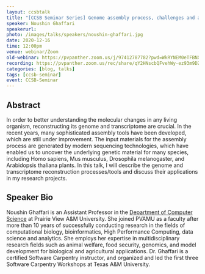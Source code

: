 ```yaml
---
layout: ccsbtalk
title: "[CCSB Seminar Series] Genome assembly process, challenges and application in research"
speaker: Noushin Ghaffari
speakerurl: 
photo: /images/talks/speakers/noushin-ghaffari.jpg
date: 2020-12-16
time: 12:00pm
venue: webinar/Zoom
old-webinar: https://pvpanther.zoom.us/j/97412787782?pwd=WkRYNEM0eTFBNXFURk95ZEswQXFPUT09
recording: https://pvpanther.zoom.us/rec/share/qY2HNscbQFvehWy-ez93m9DZHHXPY0fE68Z8DnkrB5hrrYCSs2wM9Kly6JSEhR8U.YJr7LWm1juNk_uqV?startTime=1608141892000
categories: [blog, talks]
tags: [ccsb-seminar]
event: CCSB-Seminar
---
```



## Abstract

In order to better understanding the molecular changes in any living organism, reconstructing its genome and transcriptome are crucial. In the recent years, many sophisticated assembly tools have been developed, which are still under improvement. The input materials for the assembly process are generated by modern sequencing technologies, which have enabled us to uncover the underlying genetic material for many species, including Homo sapiens, Mus musculus, Drosophila melanogaster, and Arabidopsis thaliana plants. In this talk, I will describe the genome and transcriptome reconstruction processes/tools and discuss their applications in my research projects.


## Speaker Bio

Noushin Ghaffari is an Assistant Professor in the [Department of Computer Science](https://www.pvamu.edu/engineering/departments/cs/) at Prairie View A&M University. She joined PVAMU as a faculty after more than 10 years of successfully conducting research in the fields of computational biology, bioinformatics, High Performance Computing, data science and analytics. She employs her expertise in multidisciplinary research fields such as animal welfare, food security, genomics, and model development for biological and agricultural applications. Dr. Ghaffari is a certified Software Carpentry instructor, and organized and led the first three Software Carpentry Workshops at Texas A&M University.


